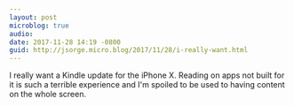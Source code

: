 ```yaml
---
layout: post
microblog: true
audio: 
date: 2017-11-28 14:19 -0800
guid: http://jsorge.micro.blog/2017/11/28/i-really-want.html
---
```

I really want a Kindle update for the iPhone X. Reading on apps not built for it is such a terrible experience and I'm spoiled to be used to having content on the whole screen.
